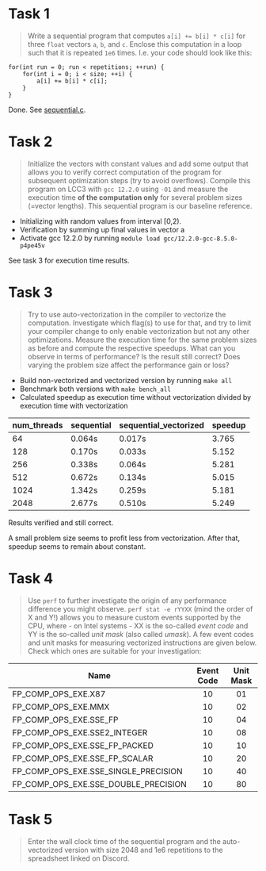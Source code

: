 # Task 1

> Write a sequential program that computes `a[i] += b[i] * c[i]` for three `float` vectors `a`, `b`, and `c`. Enclose this computation in a loop such that it is repeated `1e6` times. I.e. your code should look like this:

```
for(int run = 0; run < repetitions; ++run) {
    for(int i = 0; i < size; ++i) {
        a[i] += b[i] * c[i];
    }
}
```

Done. See [sequential.c](./sequential.c).

# Task 2

> Initialize the vectors with constant values and add some output that allows you to verify correct computation of the program for subsequent optimization steps (try to avoid overflows). Compile this program on LCC3 with `gcc 12.2.0` using `-O1` and measure the execution time **of the computation only** for several problem sizes (=vector lengths). This sequential program is our baseline reference.

- Initializing with random values from interval [0,2).
- Verification by summing up final values in vector a
- Activate gcc 12.2.0 by running `module load gcc/12.2.0-gcc-8.5.0-p4pe45v`

See task 3 for execution time results.

# Task 3

> Try to use auto-vectorization in the compiler to vectorize the computation. Investigate which flag(s) to use for that, and try to limit your compiler change to only enable vectorization but not any other optimizations. Measure the execution time for the same problem sizes as before and compute the respective speedups. What can you observe in terms of performance? Is the result still correct? Does varying the problem size affect the performance gain or loss?

- Build non-vectorized and vectorized version by running `make all`
- Benchmark both versions with `make bench_all`
- Calculated speedup as execution time without vectorization divided by execution time with vectorization

| num_threads | sequential | sequential_vectorized | speedup |
|---|---|---|---|
| 64 | 0.064s | 0.017s | 3.765 |
| 128 | 0.170s | 0.033s | 5.152 |
| 256 | 0.338s | 0.064s | 5.281 |
| 512 | 0.672s | 0.134s | 5.015 |
| 1024 | 1.342s | 0.259s | 5.181 |
| 2048 | 2.677s | 0.510s | 5.249 |

Results verified and still correct.

A small problem size seems to profit less from vectorization. After that, speedup seems to remain about constant.

# Task 4

> Use `perf` to further investigate the origin of any performance difference you might observe. `perf stat -e rYYXX` (mind the order of X and Y!) allows you to measure custom events supported by the CPU, where - on Intel systems - XX is the so-called _event code_ and YY is the so-called _unit mask_ (also called _umask_). A few event codes and unit masks for measuring vectorized instructions are given below. Check which ones are suitable for your investigation:

  | Name                                 | Event Code | Unit Mask |
  |--------------------------------------|:----------:|:---------:|
  | FP_COMP_OPS_EXE.X87                  |     10     |    01     |
  | FP_COMP_OPS_EXE.MMX                  |     10     |    02     |
  | FP_COMP_OPS_EXE.SSE_FP               |     10     |    04     |
  | FP_COMP_OPS_EXE.SSE2_INTEGER         |     10     |    08     |
  | FP_COMP_OPS_EXE.SSE_FP_PACKED        |     10     |    10     |
  | FP_COMP_OPS_EXE.SSE_FP_SCALAR        |     10     |    20     |
  | FP_COMP_OPS_EXE.SSE_SINGLE_PRECISION |     10     |    40     |
  | FP_COMP_OPS_EXE.SSE_DOUBLE_PRECISION |     10     |    80     |

# Task 5

> Enter the wall clock time of the sequential program and the auto-vectorized version with size 2048 and 1e6 repetitions to the spreadsheet linked on Discord.